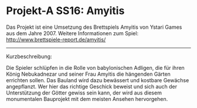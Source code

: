 # Projekt-A SS16: Amyitis

Das Projekt ist eine Umsetzung des Brettspiels Amyitis von Ystari Games aus dem Jahre 2007. 
Weitere Informationen zum Spiel:
http://www.brettspiele-report.de/amyitis/

---

Kurzbeschreibung:

Die Spieler schlüpfen in die Rolle von babylonischen Adligen, 
die für ihren König Nebukadnezar und seiner Frau Amyitis die hängenden Gärten errichten sollen.
Das Bauland wird dazu bewässert und kostbare Gewächse angepflanzt.
Wer hier das richtige Geschick beweist und sich auch der Unterstützung der Götter gewiss sein kann, 
der wird aus diesem monumentalen Bauprojekt mit dem meisten Ansehen hervorgehen.
